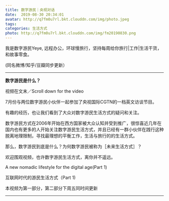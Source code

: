 ```yaml
---
title: 数字游民｜央视对话
date:  2019-08-30 20:34:01
avatar: http://q7fm0u7rl.bkt.clouddn.com/img/photo.jpeg
tags: 
categories: 生活方式
photo: http://q7fm0u7rl.bkt.clouddn.com/img/fm20190830.png
---
```


我是数字游民Yeye, 远程办公，环球慢旅行，坚持每周给你旅行|工作|生活干货，和故事零食。

(同名微博/知乎/豆瓣同步更新）



------



**数字游民是什么？**



视频在文末／Scroll down for the video





7月份与两位数字游民小伙伴一起参加了央视国际CGTN的一档英文访谈节目。

有趣的经历，也让我们看到了大众对数字游民生活方式的疑问和关注。







数字游民方式在2006年开始在西方国家被大众认知并受到推广，很惊喜近几年在国内也有更多的人开始关注数字游民生活方式，并且已经有一群小伙伴在践行这种脱离地理限制，寻找最理想的平衡工作，生活与旅行的的生活方式。



那么，数字游民到底是什么？为何数字游民被称为［未来生活方式］？

欢迎围观视频，也许数字游民生活方式，离你并不遥远。





 A new nomadic lifestyle for the digital age(Part 1)

互联网时代的游民生活方式（Part 1)





本视频为第一部分，第二部分下周五同时间更新



------
